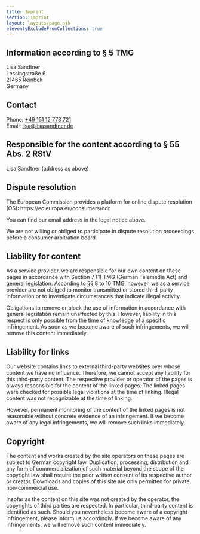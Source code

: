 ```yaml
---
title: Imprint
section: imprint
layout: layouts/page.njk
eleventyExcludeFromCollections: true
---
```


## Information according to § 5 TMG

Lisa Sandtner\
Lessingstraße 6\
21465 Reinbek\
Germany

## Contact

Phone: [+49 151 12 773 721](tel:+4915112773721)\
Email: [lisa@lisasandtner.de](mailto:lisa@lisasandtner.de)

## Responsible for the content according to § 55 Abs. 2 RStV

Lisa Sandtner (address as above)

## Dispute resolution

The European Commission provides a platform for online dispute resolution (OS): https\://ec.europa.eu/consumers/odr

You can find our email address in the legal notice above.

We are not willing or obliged to participate in dispute resolution proceedings before a consumer arbitration board.

## Liability for content

As a service provider, we are responsible for our own content on these pages in accordance with Section 7 (1) TMG (German Telemedia Act) and general legislation. According to §§ 8 to 10 TMG, however, we as a service provider are not obliged to monitor transmitted or stored third-party information or to investigate circumstances that indicate illegal activity.

Obligations to remove or block the use of information in accordance with general legislation remain unaffected by this. However, liability in this respect is only possible from the time of knowledge of a specific infringement. As soon as we become aware of such infringements, we will remove this content immediately.

## Liability for links

Our website contains links to external third-party websites over whose content we have no influence. Therefore, we cannot accept any liability for this third-party content. The respective provider or operator of the pages is always responsible for the content of the linked pages. The linked pages were checked for possible legal violations at the time of linking. Illegal content was not recognizable at the time of linking.

However, permanent monitoring of the content of the linked pages is not reasonable without concrete evidence of an infringement. If we become aware of any legal infringements, we will remove such links immediately.

## Copyright

The content and works created by the site operators on these pages are subject to German copyright law. Duplication, processing, distribution and any form of commercialization of such material beyond the scope of the copyright law shall require the prior written consent of its respective author or creator. Downloads and copies of this site are only permitted for private, non-commercial use.

Insofar as the content on this site was not created by the operator, the copyrights of third parties are respected. In particular, third-party content is identified as such. Should you nevertheless become aware of a copyright infringement, please inform us accordingly. If we become aware of any infringements, we will remove such content immediately.
